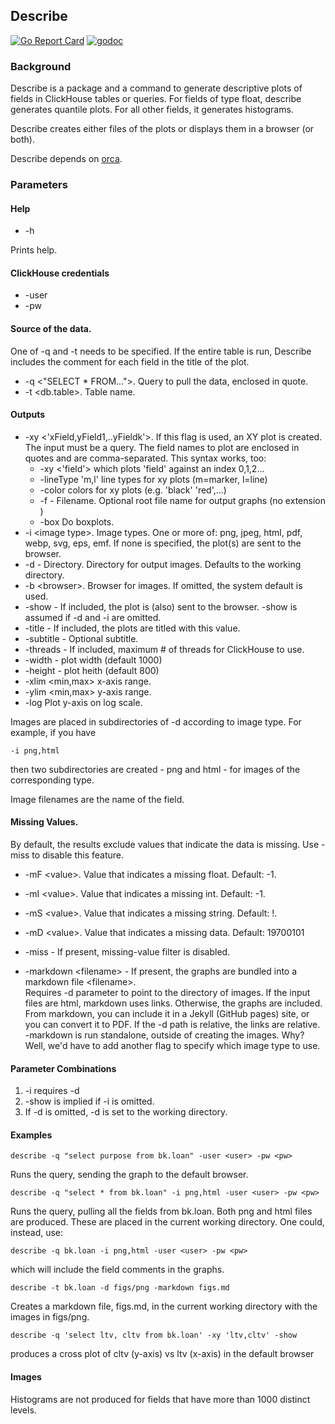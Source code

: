 ## Describe

[![Go Report Card](https://goreportcard.com/badge/github.com/invertedv/describe)](https://goreportcard.com/report/github.com/invertedv/describe)
[![godoc](https://img.shields.io/badge/go.dev-reference-007d9c?logo=go&logoColor=white)](https://pkg.go.dev/mod/github.com/invertedv/describe?tab=overview)

### Background

Describe is a package and a command to generate descriptive plots of fields in ClickHouse tables or queries.
For fields of type float, describe generates quantile plots.  For all other fields, it generates histograms.

Describe creates either files of the plots or displays them in a browser (or both).

Describe depends on [orca](https://github.com/plotly/orca).

### Parameters

#### Help

- -h

Prints help.

#### ClickHouse credentials
- -user <user name>
- -pw <password>

#### Source of the data. 

One of -q and -t needs to be specified.  If the entire table is run, Describe includes the comment for each field
in the title of the plot.
 
- -q \<"SELECT * FROM..."\>. Query to pull the data, enclosed in quote.
- -t \<db.table\>. Table name.
 
#### Outputs
- -xy <'xField,yField1,..yFieldk'>.  If this flag is used, an XY plot is created. The input must be a query.
  The field names to plot are enclosed in quotes and are comma-separated. This syntax works, too:
    -  -xy <'field'> which plots 'field' against an index 0,1,2...
    - -lineType 'm,l' line types for xy plots (m=marker, l=line)
    - -color colors for xy plots (e.g. 'black' 'red',...)
    - -f - Filename.  Optional root file name for output graphs (no extension )
    - -box Do boxplots.
- -i \<image type\>. Image types.  One or more of: png, jpeg, html, pdf, webp, svg, eps, emf.  If none is specified, the plot(s) are sent
to the browser.
- -d - Directory.  Directory for output images. Defaults to the working directory.
- -b \<browser\>. Browser for images. If omitted, the system default is used.
- -show - If included, the plot is (also) sent to the browser. -show is assumed if -d and -i are omitted.
- -title - If included, the plots are titled with this value.
- -subtitle - Optional subtitle.
- -threads - If included, maximum # of threads for ClickHouse to use.
- -width - plot width (default 1000)
- -height - plot heith (default 800)
- -xlim <min,max>  x-axis range.
- -ylim <min,max>  y-axis range.
- -log Plot y-axis on log scale.
 
 Images are placed in subdirectories of -d according to image type. For example, if you have

    -i png,html

then two subdirectories are created - png and html - for images of the corresponding type.

Image filenames are the name of the field.

#### Missing Values.
By default, the results exclude values that indicate the data is missing.  Use -miss to disable this feature. 

- -mF \<value\>. Value that indicates a missing float. Default: -1.
- -mI \<value\>. Value that indicates a missing int.  Default: -1.
- -mS \<value\>. Value that indicates a missing string. Default: !.
- -mD \<value\>. Value that indicates a missing data. Default: 19700101
- -miss - If present, missing-value filter is disabled.

- -markdown \<filename\> - If present, the graphs are bundled into a markdown file \<filename\>.  
Requires -d parameter to point to the directory of images. If the input files are
html, markdown uses links.  Otherwise, the graphs are included. From markdown, you can include it in
a Jekyll (GitHub pages) site, or you can convert it to PDF.  If the -d path is relative, the links are
relative. -markdown is run standalone, outside of creating the images. Why? Well, we'd have to add another
flag to specify which image type to use.  

#### Parameter Combinations

1. -i requires -d
2. -show is implied if -i is omitted.
3. If -d is omitted, -d is set to the working directory. 

#### Examples


    describe -q "select purpose from bk.loan" -user <user> -pw <pw>  

Runs the query, sending the graph to the default browser.

    describe -q "select * from bk.loan" -i png,html -user <user> -pw <pw>

Runs the query, pulling all the fields from bk.loan.  Both png and html files are produced. These are placed in
the current working directory. One could, instead, use:

    describe -q bk.loan -i png,html -user <user> -pw <pw>

which will include the field comments in the graphs.

    describe -t bk.loan -d figs/png -markdown figs.md

Creates a markdown file, figs.md, in the current working directory with the images in figs/png.

    describe -q 'select ltv, cltv from bk.loan' -xy 'ltv,cltv' -show

produces a cross plot of cltv (y-axis) vs ltv (x-axis) in the default browser

#### Images

Histograms are not produced for fields that have more than 1000 distinct levels.
